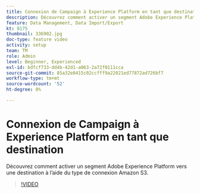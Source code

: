 ```yaml
---
title: Connexion de Campaign à Experience Platform en tant que destination
description: Découvrez comment activer un segment Adobe Experience Platform vers une destination à l’aide du type de connexion Amazon S3.
feature: Data Management, Data Import/Export
kt: 8175
thumbnail: 336902.jpg
doc-type: feature video
activity: setup
team: TM
role: Admin
level: Beginner, Experienced
exl-id: bdfcf733-dd4b-42d1-a063-2a72f0111cca
source-git-commit: 85a32e0415c02ccfff9a22021ed77872ad726bf7
workflow-type: tm+mt
source-wordcount: '52'
ht-degree: 0%

---
```


# Connexion de Campaign à Experience Platform en tant que destination

Découvrez comment activer un segment Adobe Experience Platform vers une destination à l’aide du type de connexion Amazon S3.

>[!VIDEO](https://video.tv.adobe.com/v/336902?quality=12)
